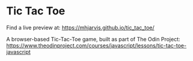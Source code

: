 # Tic Tac Toe

Find a live preview at: https://mhjarvis.github.io/tic_tac_toe/

A browser-based Tic-Tac-Toe game, built as part of The Odin Project: https://www.theodinproject.com/courses/javascript/lessons/tic-tac-toe-javascript

